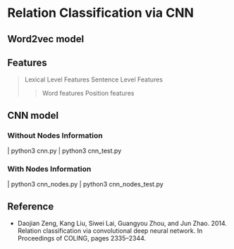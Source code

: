 # Relation Classification via CNN
## Word2vec model
## Features
> Lexical Level Features
> Sentence Level Features
>> Word features
>> Position features
## CNN model
### Without Nodes Information
| python3 cnn.py
| python3 cnn_test.py
### With Nodes Information
| python3 cnn_nodes.py
| python3 cnn_nodes_test.py
## Reference
- Daojian Zeng, Kang Liu, Siwei Lai, Guangyou Zhou, and Jun Zhao. 2014. Relation classification via convolutional deep neural network. In Proceedings of COLING, pages 2335–2344.
